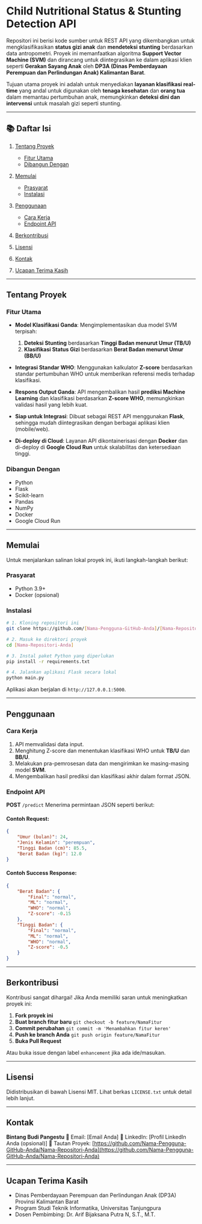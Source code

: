 # Child Nutritional Status & Stunting Detection API

Repositori ini berisi kode sumber untuk REST API yang dikembangkan untuk mengklasifikasikan **status gizi anak** dan **mendeteksi stunting** berdasarkan data antropometri. Proyek ini memanfaatkan algoritma **Support Vector Machine (SVM)** dan dirancang untuk diintegrasikan ke dalam aplikasi klien seperti **Gerakan Sayang Anak** oleh **DP3A (Dinas Pemberdayaan Perempuan dan Perlindungan Anak) Kalimantan Barat**.

Tujuan utama proyek ini adalah untuk menyediakan **layanan klasifikasi real-time** yang andal untuk digunakan oleh **tenaga kesehatan** dan **orang tua** dalam memantau pertumbuhan anak, memungkinkan **deteksi dini dan intervensi** untuk masalah gizi seperti stunting.

---

## 📚 Daftar Isi

1. [Tentang Proyek](#tentang-proyek)

   * [Fitur Utama](#fitur-utama)
   * [Dibangun Dengan](#dibangun-dengan)
2. [Memulai](#memulai)

   * [Prasyarat](#prasyarat)
   * [Instalasi](#instalasi)
3. [Penggunaan](#penggunaan)

   * [Cara Kerja](#cara-kerja)
   * [Endpoint API](#endpoint-api)
4. [Berkontribusi](#berkontribusi)
5. [Lisensi](#lisensi)
6. [Kontak](#kontak)
7. [Ucapan Terima Kasih](#ucapan-terima-kasih)

---

## Tentang Proyek

### Fitur Utama

* **Model Klasifikasi Ganda**:
  Mengimplementasikan dua model SVM terpisah:

  1. **Deteksi Stunting** berdasarkan **Tinggi Badan menurut Umur (TB/U)**
  2. **Klasifikasi Status Gizi** berdasarkan **Berat Badan menurut Umur (BB/U)**

* **Integrasi Standar WHO**:
  Menggunakan kalkulator **Z-score** berdasarkan standar pertumbuhan WHO untuk memberikan referensi medis terhadap klasifikasi.

* **Respons Output Ganda**:
  API mengembalikan hasil **prediksi Machine Learning** dan klasifikasi berdasarkan **Z-score WHO**, memungkinkan validasi hasil yang lebih kuat.

* **Siap untuk Integrasi**:
  Dibuat sebagai REST API menggunakan **Flask**, sehingga mudah diintegrasikan dengan berbagai aplikasi klien (mobile/web).

* **Di-deploy di Cloud**:
  Layanan API dikontainerisasi dengan **Docker** dan di-deploy di **Google Cloud Run** untuk skalabilitas dan ketersediaan tinggi.

### Dibangun Dengan

* Python
* Flask
* Scikit-learn
* Pandas
* NumPy
* Docker
* Google Cloud Run

---

## Memulai

Untuk menjalankan salinan lokal proyek ini, ikuti langkah-langkah berikut:

### Prasyarat

* Python 3.9+
* Docker (opsional)

### Instalasi

```bash
# 1. Kloning repositori ini
git clone https://github.com/[Nama-Pengguna-GitHub-Anda]/[Nama-Repositori-Anda].git

# 2. Masuk ke direktori proyek
cd [Nama-Repositori-Anda]

# 3. Instal paket Python yang diperlukan
pip install -r requirements.txt

# 4. Jalankan aplikasi Flask secara lokal
python main.py
```

Aplikasi akan berjalan di `http://127.0.0.1:5000`.

---

## Penggunaan

### Cara Kerja

1. API memvalidasi data input.
2. Menghitung Z-score dan menentukan klasifikasi WHO untuk **TB/U** dan **BB/U**.
3. Melakukan pra-pemrosesan data dan mengirimkan ke masing-masing model **SVM**.
4. Mengembalikan hasil prediksi dan klasifikasi akhir dalam format JSON.

### Endpoint API

**POST** `/predict`
Menerima permintaan JSON seperti berikut:

#### Contoh Request:

```json
{
    "Umur (bulan)": 24,
    "Jenis Kelamin": "perempuan",
    "Tinggi Badan (cm)": 85.5,
    "Berat Badan (kg)": 12.0
}
```

#### Contoh Success Response:

```json
{
    "Berat Badan": {
        "Final": "normal",
        "ML": "normal",
        "WHO": "normal",
        "Z-score": -0.15
    },
    "Tinggi Badan": {
        "Final": "normal",
        "ML": "normal",
        "WHO": "normal",
        "Z-score": -0.5
    }
}
```

---

## Berkontribusi

Kontribusi sangat dihargai! Jika Anda memiliki saran untuk meningkatkan proyek ini:

1. **Fork proyek ini**
2. **Buat branch fitur baru**
   `git checkout -b feature/NamaFitur`
3. **Commit perubahan**
   `git commit -m 'Menambahkan fitur keren'`
4. **Push ke branch Anda**
   `git push origin feature/NamaFitur`
5. **Buka Pull Request**

Atau buka issue dengan label `enhancement` jika ada ide/masukan.

---

## Lisensi

Didistribusikan di bawah Lisensi MIT. Lihat berkas `LICENSE.txt` untuk detail lebih lanjut.

---

## Kontak

**Bintang Budi Pangestu**
📧 Email: \[Email Anda]
🔗 LinkedIn: \[Profil LinkedIn Anda (opsional)]
📁 Tautan Proyek: [https://github.com/Nama-Pengguna-GitHub-Anda/Nama-Repositori-Anda](https://github.com/Nama-Pengguna-GitHub-Anda/Nama-Repositori-Anda)

---

## Ucapan Terima Kasih

* Dinas Pemberdayaan Perempuan dan Perlindungan Anak (DP3A) Provinsi Kalimantan Barat
* Program Studi Teknik Informatika, Universitas Tanjungpura
* Dosen Pembimbing: Dr. Arif Bijaksana Putra N, S.T., M.T.
